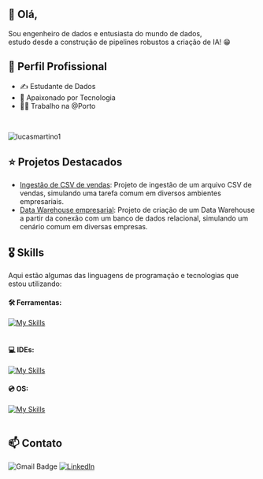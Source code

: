 ## 👋 Olá, ##

Sou engenheiro de dados e entusiasta do mundo de dados, </br> estudo desde a construção de pipelines robustos a criação de IA! 😁

## 💼 Perfil Profissional

- ✍ Estudante de Dados
- 🌱 Apaixonado por Tecnologia
- 👨‍💻 Trabalho na @Porto
</br>
<p align="left"> <img src="https://komarev.com/ghpvc/?username=lucasmartino1&label=Visualizações%20de%20perfil&color=73030D&style=for-the-badge&logo=star" alt="lucasmartino1" style="padding-right:20px;"/> </p> 

## ⭐ Projetos Destacados

- [Ingestão de CSV de vendas](https://github.com/lucasmartino1/load_csv_sales): Projeto de ingestão de um arquivo CSV de vendas, simulando uma tarefa comum em diversos ambientes empresariais.
- [Data Warehouse empresarial](https://github.com/lucasmartino1/empresa_dw): Projeto de criação de um Data Warehouse a partir da conexão com um banco de dados relacional, simulando um cenário comum em diversas empresas.


## 🎖️ Skills

Aqui estão algumas das linguagens de programação e tecnologias que estou utilizando:

#### 🛠️ Ferramentas:
[![My Skills](https://skillicons.dev/icons?i=python,docker,gcp,postgres,linux)](https://skillicons.dev)<br><br>

#### 💻 IDEs: 
[![My Skills](https://skillicons.dev/icons?i=vscode,anaconda)](https://skillicons.dev)

#### 💿 OS:
[![My Skills](https://skillicons.dev/icons?i=windows,ubuntu)](https://skillicons.dev)<br><br>


## 📫 Contato

![Gmail Badge](https://img.shields.io/badge/-martinoolucas@gmail.com-006bed?style=flat-square&logo=Gmail&logoColor=white&link=mailto:martinoolucas@gmail.com)
[![LinkedIn](https://img.shields.io/badge/LinkedIn-lucasmartino-blue?logo=linkedin)](https://www.linkedin.com/in/lucasmartino)


